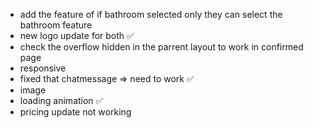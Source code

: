 - add the feature of if bathroom selected only they can select the bathroom feature
- new logo update for both ✅
- check the overflow hidden in the parrent layout to work in confirmed page
- responsive
- fixed that chatmessage => need to work ✅
- image
- loading animation ✅
- pricing update not working 
